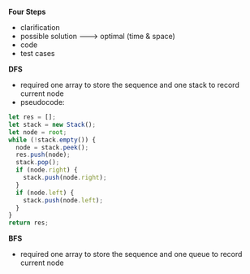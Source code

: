 **Four Steps**
- clarification
- possible solution ---> optimal (time & space)
- code
- test cases



**DFS**

- required one array to store the sequence and one stack to record current node
- pseudocode:

```javascript
let res = [];
let stack = new Stack();
let node = root;
while (!stack.empty()) {
  node = stack.peek();
  res.push(node);
  stack.pop();
  if (node.right) {
    stack.push(node.right);
  }
  if (node.left) {
    stack.push(node.left);
  }
}
return res;
```

**BFS**

- required one array to store the sequence and one queue to record current node
